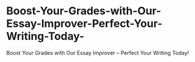 # Boost-Your-Grades-with-Our-Essay-Improver-Perfect-Your-Writing-Today-
Boost Your Grades with Our Essay Improver – Perfect Your Writing Today!
